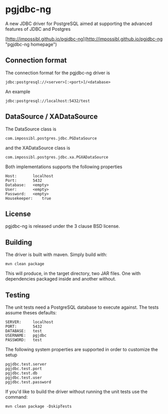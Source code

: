 # pgjdbc-ng

A new JDBC driver for PostgreSQL aimed at supporting the advanced features of JDBC and Postgres

[http://impossibl.github.io/pgjdbc-ng](http://impossibl.github.io/pgjdbc-ng "pgjdbc-ng homepage")

## Connection format

The connection format for the pgjdbc-ng driver is

	jdbc:postgresql://<server>[:<port>]/<database>

An example

	jdbc:postgresql://localhost:5432/test

## DataSource / XADataSource

The DataSource class is

	com.impossibl.postgres.jdbc.PGDataSource

and the XADataSource class is

	com.impossibl.postgres.jdbc.xa.PGXADataSource

Both implementations supports the following properties

	Host:		localhost
	Port:		5432
	Database:	<empty>
	User:		<empty>
	Password:	<empty>
	Housekeeper:	true

## License

pgjdbc-ng is released under the 3 clause BSD license.

## Building
The driver is built with maven. Simply build with:

	mvn clean package

This will produce, in the target directory, two JAR files. One with dependencies
packaged inside and another without.

## Testing

The unit tests need a PostgreSQL database to execute against. The tests assume theses defaults:

	SERVER:     localhost
	PORT:       5432
	DATABASE:   test
	USERNAME:   pgjdbc
	PASSWORD:   test

The following system properties are supported in order to customize the setup

	pgjdbc.test.server
	pgjdbc.test.port
	pgjdbc.test.db
	pgjdbc.test.user
	pgjdbc.test.password

If you'd like to build the driver without running the unit tests use the command:

	mvn clean package -DskipTests
